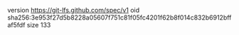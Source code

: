 version https://git-lfs.github.com/spec/v1
oid sha256:3e953f27d5b8228a05607f751c81f05fc4201f62b8f014c832b6912bffaf5fdf
size 133

